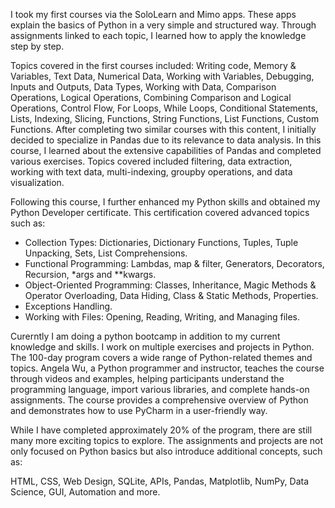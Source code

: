 I took my first courses via the SoloLearn and Mimo apps.
These apps explain the basics of Python in a very simple and structured way. Through assignments linked to each topic, I learned how to apply the knowledge step by step.

Topics covered in the first courses included:
Writing code, Memory & Variables, Text Data, Numerical Data, Working with Variables, Debugging, Inputs and Outputs, Data Types, Working with Data, Comparison Operations, Logical Operations, Combining Comparison and Logical Operations, Control Flow, For Loops, While Loops, Conditional Statements, Lists, Indexing, Slicing, Functions, String Functions, List Functions, Custom Functions.
After completing two similar courses with this content, I initially decided to specialize in Pandas due to its relevance to data analysis. In this course, I learned about the extensive capabilities of Pandas and completed various exercises. Topics covered included filtering, data extraction, working with text data, multi-indexing, groupby operations, and data visualization.

Following this course, I further enhanced my Python skills and obtained my Python Developer certificate. This certification covered advanced topics such as:

- Collection Types: Dictionaries, Dictionary Functions, Tuples, Tuple Unpacking, Sets, List Comprehensions.
- Functional Programming: Lambdas, map & filter, Generators, Decorators, Recursion, *args and **kwargs.
- Object-Oriented Programming: Classes, Inheritance, Magic Methods & Operator Overloading, Data Hiding, Class & Static Methods, Properties.
- Exceptions Handling.
- Working with Files: Opening, Reading, Writing, and Managing files.

Curerntly I am doing a python bootcamp in addition to my current knowledge and skills.
I work on multiple exercises and projects in Python. The 100-day program covers a wide range of Python-related themes and topics. Angela Wu, a Python programmer and instructor, teaches the course through videos and examples, helping participants understand the programming language, import various libraries, and complete hands-on assignments. The course provides a comprehensive overview of Python and demonstrates how to use PyCharm in a user-friendly way.

While I have completed approximately 20% of the program, there are still many more exciting topics to explore. The assignments and projects are not only focused on Python basics but also introduce additional concepts, such as:

HTML, CSS, Web Design, SQLite, APIs, Pandas, Matplotlib, NumPy, Data Science, GUI, Automation and more. 


